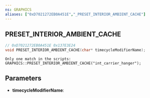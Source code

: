 ```yaml
---
ns: GRAPHICS
aliases: ["0xD7021272EB0A451E","_PRESET_INTERIOR_AMBIENT_CACHE"]
---
```

## PRESET_INTERIOR_AMBIENT_CACHE

```c
// 0xD7021272EB0A451E 0x137E3E24
void PRESET_INTERIOR_AMBIENT_CACHE(char* timecycleModifierName);
```

```
Only one match in the scripts:
GRAPHICS::PRESET_INTERIOR_AMBIENT_CACHE("int_carrier_hanger");
```

## Parameters
* **timecycleModifierName**: 

